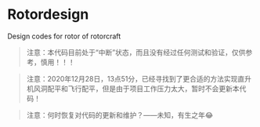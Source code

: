 # Rotordesign
Design codes for rotor of rotorcraft

> 注意：本代码目前处于“中断”状态，而且没有经过任何测试和验证，仅供参考，慎用！！！

> 注意：2020年12月28日，13点51分，已经寻找到了更合适的方法实现直升机风洞配平和飞行配平，但是由于项目工作压力太大，暂时不会更新本代码！

> 注意：何时恢复对代码的更新和维护？——未知，有生之年😂
